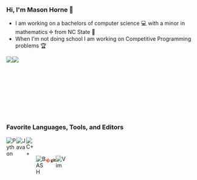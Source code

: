 ### Hi, I'm Mason Horne :wave:

- I am working on a bachelors of computer science :computer: with a minor in mathematics ➗ from NC State :wolf:
- When I'm not doing school I am working on Competitive Programming problems 🏆

<p><img align="left" src="https://github-readme-stats.vercel.app/api?username=masonhorne&show_icons=true&locale=en&count_private=true&theme=onedark&hide_rank=true" /></p>
<p><img align="left" src="https://github-readme-stats.vercel.app/api/top-langs/?username=masonhorne&theme=onedark&layout=compact" /></p>
<br/><br/><br/><br/><br/><br/><br/><br/><br/>

### Favorite Languages, Tools, and Editors
<p>
<img align="left" alt="Python" width="26px" src="https://upload.wikimedia.org/wikipedia/commons/c/c3/Python-logo-notext.svg" />
<img align="left" alt="Java" width="26px" src="https://cdn.worldvectorlogo.com/logos/java-14.svg" />
<img align="left" alt="C++" width="26px" src="https://raw.githubusercontent.com/isocpp/logos/master/cpp_logo.png" />
</p>

<br /><br />

<p>
<img align="left" alt="BASH" width="26px" src="https://upload.wikimedia.org/wikipedia/commons/thumb/4/4b/Bash_Logo_Colored.svg/1200px-Bash_Logo_Colored.svg.png" />
<img align="left" alt="git" width="26px" src="https://raw.githubusercontent.com/github/explore/80688e429a7d4ef2fca1e82350fe8e3517d3494d/topics/git/git.png" />
<img align="left" alt="Vim" width="26px" src="https://upload.wikimedia.org/wikipedia/commons/thumb/9/9f/Vimlogo.svg/816px-Vimlogo.svg.png" />
</p>
  
<br /><br />
